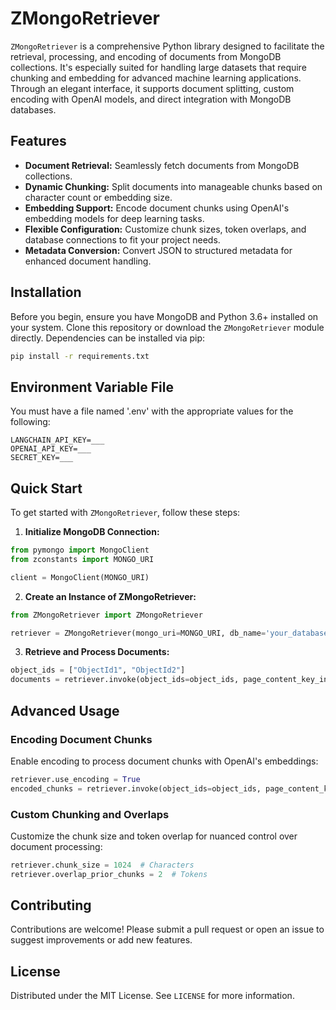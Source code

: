 # ZMongoRetriever

`ZMongoRetriever` is a comprehensive Python library designed to facilitate the retrieval, processing, and encoding of documents from MongoDB collections. It's especially suited for handling large datasets that require chunking and embedding for advanced machine learning applications. Through an elegant interface, it supports document splitting, custom encoding with OpenAI models, and direct integration with MongoDB databases.

## Features

- **Document Retrieval:** Seamlessly fetch documents from MongoDB collections.
- **Dynamic Chunking:** Split documents into manageable chunks based on character count or embedding size.
- **Embedding Support:** Encode document chunks using OpenAI's embedding models for deep learning tasks.
- **Flexible Configuration:** Customize chunk sizes, token overlaps, and database connections to fit your project needs.
- **Metadata Conversion:** Convert JSON to structured metadata for enhanced document handling.

## Installation

Before you begin, ensure you have MongoDB and Python 3.6+ installed on your system. Clone this repository or download the `ZMongoRetriever` module directly. Dependencies can be installed via pip:

```bash
pip install -r requirements.txt
```

## Environment Variable File

You must have a file named '.env' with the appropriate values for the following:

```angular2html
LANGCHAIN_API_KEY=___
OPENAI_API_KEY=___
SECRET_KEY=___
```


## Quick Start

To get started with `ZMongoRetriever`, follow these steps:

1. **Initialize MongoDB Connection:**

```python
from pymongo import MongoClient
from zconstants import MONGO_URI

client = MongoClient(MONGO_URI)
```

2. **Create an Instance of ZMongoRetriever:**

```python
from ZMongoRetriever import ZMongoRetriever

retriever = ZMongoRetriever(mongo_uri=MONGO_URI, db_name='your_database', collection_name='your_collection')
```

3. **Retrieve and Process Documents:**

```python
object_ids = ["ObjectId1", "ObjectId2"]
documents = retriever.invoke(object_ids=object_ids, page_content_key_index=116)
```

## Advanced Usage

### Encoding Document Chunks

Enable encoding to process document chunks with OpenAI's embeddings:

```python
retriever.use_encoding = True
encoded_chunks = retriever.invoke(object_ids=object_ids, page_content_key_index=116)
```

### Custom Chunking and Overlaps

Customize the chunk size and token overlap for nuanced control over document processing:

```python
retriever.chunk_size = 1024  # Characters
retriever.overlap_prior_chunks = 2  # Tokens
```

## Contributing

Contributions are welcome! Please submit a pull request or open an issue to suggest improvements or add new features.

## License

Distributed under the MIT License. See `LICENSE` for more information.

